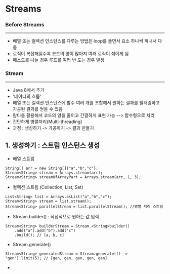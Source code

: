# Streams

### Before Streams
- - -
- 배열 또는 컬렉션 인스턴스를 다루는 방법은 loop를 돌면서 요소 하나씩 꺼내서 다룸
- 로직이 복잡해질수록 코드의 양이 많아져 여러 로직이 섞이게 됨
- 메소드를 나눌 경우 루프를 여러 번 도는 경우 발생


### Stream
- - -
- Java 8에서 추가
- '데이터의 흐름'
- 배열 또는 컬렉션 인스턴스에 함수 여러 개를 조합해서 원하는 결과를 필터링하고 가공된 결과를 얻을 수 있음
- 람다를 활용해서 코드의 양을 줄이고 간결하게 표현 가능 --> 함수형으로 처리
- 간단하게 병렬처리(Multi-threading)
- 과정 : 생성하기 -> 가공하기 -> 결과 만들기


## 1. 생성하기 : 스트림 인스턴스 생성
- 배열 스트림
```
String[] arr = new String[]{"a","b","c"};
Stream<String> stream = Arrays.stream(arr);
Stream<String> streamOfArrayPart = Arrays.stream(arr, 1, 3); 
```

- 컬렉션 스트림 (Collection, List, Set)
```
List<String> list = Arrays.asList("a","b","c");
Stream<String> stream = list.stream();
Stream<String> parallelStream = list.parallelStream(); //병렬 처리 스트림
```

- Stream.builder() : 직접적으로 원하는 값 입력 
```
Stream<String> builderStream = Stream.<String>builder()
    .add("a").add("b").add("c")
    .build(); // [a, b, c]
```

- Stream.generate()
``` 
Stream<String> generatedStream = Stream.generate(() -> "gen").limit(5); // [gen, gen, gen, gen, gen]
```

- 

















```



